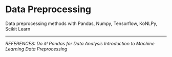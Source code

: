 # Data Preprocessing
Data preprocessing methods with Pandas, Numpy, Tensorflow, KoNLPy, Scikit Learn

- - -

*REFERENCES:*
*Do it! Pandas for Data Analysis*
*Introduction to Machine Learning Data Preprocessing*
